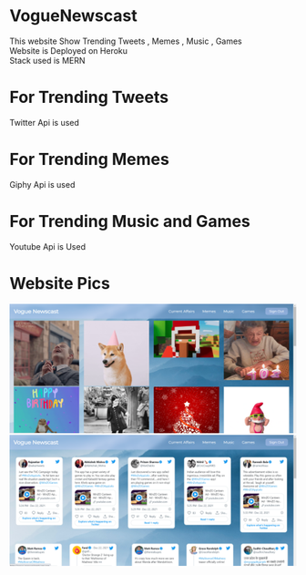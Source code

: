# VogueNewscast

This website Show Trending Tweets , Memes , Music , Games <br/>
Website is Deployed on Heroku <br/>
Stack used is MERN

# For Trending Tweets 
Twitter Api is used  

# For Trending Memes 
Giphy Api is used 

# For Trending Music and Games 
Youtube Api is Used

# Website Pics
<img src="https://github.com/ParmeetMundi/VogueNewscast/blob/master/memes.png">
<img src="https://github.com/ParmeetMundi/VogueNewscast/blob/master/tweets.png">







